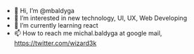 - 👋 Hi, I’m @mbaldyga
- 👀 I’m interested in new technology, UI, UX, Web Developing
- 🌱 I’m currently learning react
- 📫 How to reach me michal.baldyga at google mail, https://twitter.com/wizard3k

<!---
mbaldyga/mbaldyga is a ✨ special ✨ repository because its `README.md` (this file) appears on your GitHub profile.
You can click the Preview link to take a look at your changes.
--->
